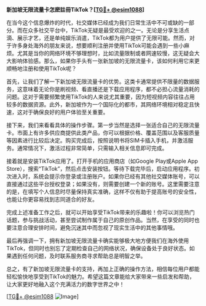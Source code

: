 **新加坡无限流量卡怎麽註冊TikTok？[[TG💪+ @esim1088](https://t.me/s/esim1088)]**

在当今这个信息爆炸的时代，社交媒体已经成为我们日常生活中不可或缺的一部分。而在众多社交平台中，TikTok无疑是最受欢迎的之一。无论是分享生活点滴、展示才艺，还是单纯娱乐消遣，TikTok都为用户提供了无限可能。然而，对于许多身处海外的朋友来说，想要顺利注册并使用TikTok可能会遇到一些小麻烦。尤其是当你的网络环境不够理想时，比如流量限制或者网速较慢，这无疑会大大影响体验感。那么，如果你手头有一张新加坡的无限流量卡，该如何利用它来更顺畅地注册和使用TikTok呢？

首先，让我们了解一下新加坡无限流量卡的优势。这类卡通常提供不限量的数据服务，这意味着无论你是刷视频、看直播还是下载应用程序，都不必担心流量消耗的问题。这对于需要频繁使用TikTok的人来说尤其重要，因为短视频内容往往占用较多的数据资源。此外，新加坡作为一个国际化的都市，其网络环境相对稳定且快速，这对于确保良好的用户体验至关重要。

接下来，我们来看看具体的操作步骤。第一步当然是选择一张适合自己的无限流量卡。市面上有许多供应商提供此类产品，你可以根据价格、覆盖范围以及客服质量等因素进行比较后决定。购买完成后，按照说明书将SIM卡插入手机，并激活服务。通常情况下，激活过程非常简单，只需输入相关信息即可完成。

接着就是安装TikTok应用了。打开手机的应用商店（如Google Play或Apple App Store），搜索“TikTok”，然后点击安装按钮。等待下载完毕后，启动应用程序。初次进入时，系统会提示你登录或注册账户。如果你已经有其他社交媒体账号，可以直接通过这些平台授权登录；如果没有，则需要创建一个新的账号。这里需要注意的是，在填写个人信息时尽量保持真实准确，这样不仅有助于提高账号的安全性，也能让你更容易找到志同道合的好友。

完成上述准备工作之后，就可以开始享受TikTok带来的乐趣啦！你可以浏览热门话题，参与挑战活动，甚至尝试制作属于自己的原创作品。当然，在享受的同时也要注意合理安排时间，避免沉迷其中而忽视了现实生活中的其他事情哦。

最后再强调一下，拥有新加坡无限流量卡确实能够极大地方便我们在海外使用TikTok，但同时也别忘了定期检查自己的网络状况，确保设备处于良好状态。如果遇到任何问题，及时联系服务商寻求帮助总是明智之举。

总之，有了新加坡无限流量卡的支持，再加上正确的操作方法，相信每位用户都能轻松愉快地享受到TikTok的魅力。希望这篇文章能给大家带来一些启发和帮助，让大家更好地融入这个充满活力的数字世界之中！

[[TG💪+ @esim1088](https://t.me/s/esim1088) ![Image](https://i.postimg.cc/4NQfJmqS/Snipaste-2025-05-13-00-14-12.png)]